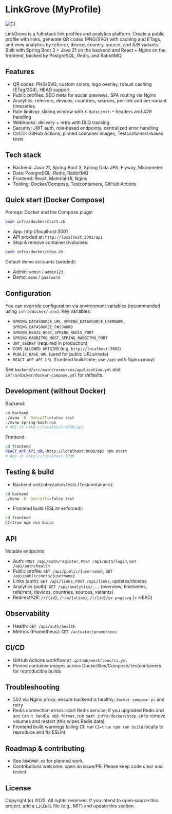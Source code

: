 # LinkGrove (MyProfile)

[![CI](https://github.com/yusufakajose/MyProfile/actions/workflows/ci.yml/badge.svg?branch=main)](https://github.com/yusufakajose/MyProfile/actions/workflows/ci.yml)

LinkGrove is a full‑stack link profiles and analytics platform. Create a public profile with links, generate QR codes (PNG/SVG) with caching and ETags, and view analytics by referrer, device, country, source, and A/B variants. Built with Spring Boot 3 + Java 21 on the backend and React + Nginx on the frontend, backed by PostgreSQL, Redis, and RabbitMQ.

## Features

- QR codes: PNG/SVG, custom colors, logo overlay, robust caching (ETag/304), HEAD support
- Public profiles: SEO meta for social previews, SPA routing via Nginx
- Analytics: referrers, devices, countries, sources, per‑link and per‑variant timeseries
- Rate limiting: sliding window with `X-RateLimit-*` headers and 429 handling
- Webhooks: delivery + retry with DLQ tracking
- Security: JWT auth, role‑based endpoints, centralized error handling
- CI/CD: GitHub Actions, pinned container images, Testcontainers‑based tests

## Tech stack

- Backend: Java 21, Spring Boot 3, Spring Data JPA, Flyway, Micrometer
- Data: PostgreSQL, Redis, RabbitMQ
- Frontend: React, Material‑UI, Nginx
- Tooling: Docker/Compose, Testcontainers, GitHub Actions

## Quick start (Docker Compose)

Prereqs: Docker and the Compose plugin

```bash
bash infra/docker/start.sh
```

- App: http://localhost:3001
- API proxied at: `http://localhost:3001/api`
- Stop & remove containers/volumes:

```bash
bash infra/docker/stop.sh
```

Default demo accounts (seeded):

- Admin: `admin` / `admin123`
- Demo: `demo` / `password`

## Configuration

You can override configuration via environment variables (recommended using `infra/docker/.env`). Key variables:

- `SPRING_DATASOURCE_URL`, `SPRING_DATASOURCE_USERNAME`, `SPRING_DATASOURCE_PASSWORD`
- `SPRING_REDIS_HOST`, `SPRING_REDIS_PORT`
- `SPRING_RABBITMQ_HOST`, `SPRING_RABBITMQ_PORT`
- `JWT_SECRET` (required in production)
- `CORS_ALLOWED_ORIGINS` (e.g. `http://localhost:3001`)
- `PUBLIC_BASE_URL` (used for public URLs/meta)
- `REACT_APP_API_URL` (frontend build‑time; use `/api` with Nginx proxy)

See `backend/src/main/resources/application.yml` and `infra/docker/docker-compose.yml` for defaults.

## Development (without Docker)

Backend:

```bash
cd backend
./mvnw -B -DskipITs=false test
./mvnw spring-boot:run
# API at http://localhost:8080/api
```

Frontend:

```bash
cd frontend
REACT_APP_API_URL=http://localhost:8080/api npm start
# App at http://localhost:3000
```

## Testing & build

- Backend unit/integration tests (Testcontainers):

```bash
cd backend
./mvnw -B -DskipITs=false test
```

- Frontend build (ESLint enforced):

```bash
cd frontend
CI=true npm run build
```

## API

Notable endpoints:

- Auth: `POST /api/auth/register`, `POST /api/auth/login`, `GET /api/auth/health`
- Public profile: `GET /api/public/{username}`, `GET /api/public/meta/{username}`
- Links (auth): `GET /api/links`, `POST /api/links`, updates/deletes
- Analytics (auth): `GET /api/analytics/...` (overview, timeseries, referrers, devices, countries, sources, variants)
- Redirect/QR: `/r/{id}`, `/r/a/{alias}`, `/r/{id}/qr.png|svg` (+ HEAD)

## Observability

- Health: `GET /api/auth/health`
- Metrics (Prometheus): `GET /actuator/prometheus`

## CI/CD

- GitHub Actions workflow at `.github/workflows/ci.yml`
- Pinned container images across Dockerfiles/Compose/Testcontainers for reproducible builds

## Troubleshooting

- 502 via Nginx proxy: ensure backend is healthy; `docker compose ps` and retry
- Redis connection errors: start Redis service; if you upgraded Redis and see `Can't handle RDB format`, run `bash infra/docker/stop.sh` to remove volumes and restart (this wipes Redis data)
- Frontend build warnings failing CI: run `CI=true npm run build` locally to reproduce and fix ESLint

## Roadmap & contributing

- See `ROADMAP.md` for planned work
- Contributions welcome: open an issue/PR. Please keep code clear and tested.

## License

Copyright (c) 2025. All rights reserved. If you intend to open‑source this project, add a `LICENSE` file (e.g., MIT) and update this section.


